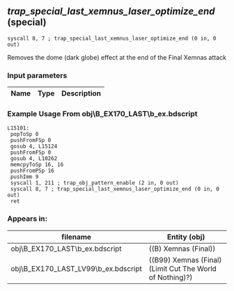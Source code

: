 ## *trap_special_last_xemnus_laser_optimize_end* (special)

`syscall 8, 7 ; trap_special_last_xemnus_laser_optimize_end (0 in, 0 out)`

Removes the dome (dark globe) effect at the end of the Final Xemnas attack

### Input parameters
| Name | Type | Description
|------|------|------------


### Example Usage From obj\B_EX170_LAST\b_ex.bdscript
```plaintext
L15101:
 popToSp 0
 pushFromFSp 0
 gosub 4, L15124
 pushFromFSp 0
 gosub 4, L10262
 memcpyToSp 16, 16
 pushFromPSp 16
 pushImm 9
 syscall 1, 211 ; trap_obj_pattern_enable (2 in, 0 out)
 syscall 8, 7 ; trap_special_last_xemnus_laser_optimize_end (0 in, 0 out)
 ret
```


### Appears in:
| filename | Entity (obj)
|----------|-------------
| obj\B_EX170_LAST\b_ex.bdscript       | ((B) Xemnas (Final))          
| obj\B_EX170_LAST_LV99\b_ex.bdscript       | ((B99) Xemnas (Final) (Limit Cut The World of Nothing)?)          



